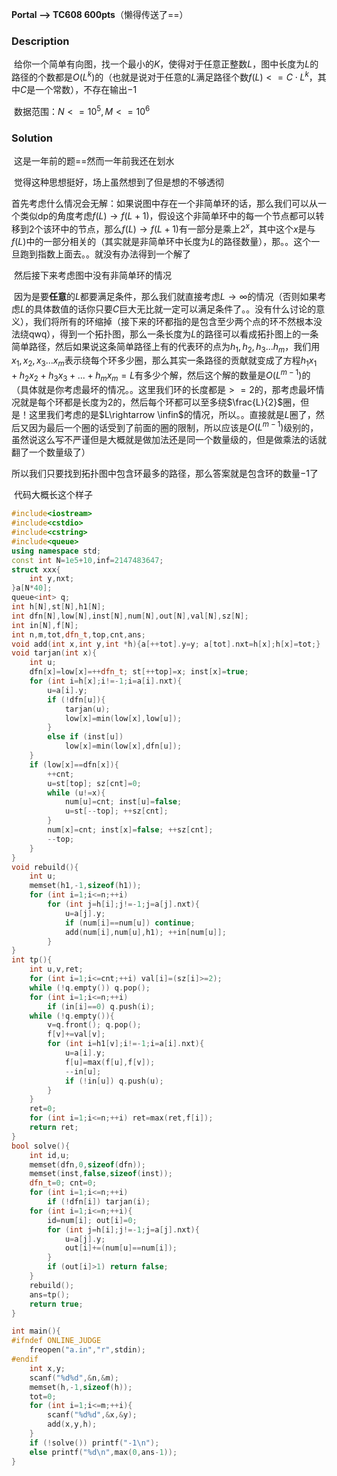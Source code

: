 **Portal --> TC608 600pts**（懒得传送了==）

### Description

​	给你一个简单有向图，找一个最小的$K$，使得对于任意正整数$L$，图中长度为$L$的路径的个数都是$O(L^k)$的（也就是说对于任意的$L$满足路径个数$f(L)<=C\cdot L^k$，其中$C$是一个常数），不存在输出$-1$

​	数据范围：$N<=10^5,M<=10^6$

### Solution

​	这是一年前的题==然而一年前我还在划水

​	觉得这种思想挺好，场上虽然想到了但是想的不够透彻

​	首先考虑什么情况会无解：如果说图中存在一个非简单环的话，那么我们可以从一个类似dp的角度考虑$f(L)\rightarrow f(L+1)$，假设这个非简单环中的每一个节点都可以转移到$2$个该环中的节点，那么$f(L)\rightarrow f(L+1)$有一部分是乘上$2^x$，其中这个$x$是与$f(L)$中的一部分相关的（其实就是非简单环中长度为$L$的路径数量），那。。这个一旦跑到指数上面去。。就没有办法得到一个解了

​	然后接下来考虑图中没有非简单环的情况

​	因为是要**任意**的$L$都要满足条件，那么我们就直接考虑$L\rightarrow \infty$的情况（否则如果考虑$L$的具体数值的话你只要$C$巨大无比就一定可以满足条件了。。没有什么讨论的意义），我们将所有的环缩掉（接下来的环都指的是包含至少两个点的环不然根本没法绕qwq），得到一个拓扑图，那么一条长度为$L$的路径可以看成拓扑图上的一条简单路径，然后如果说这条简单路径上有的代表环的点为$h_1,h_2,h_3...h_m$，我们用$x_1,x_2,x_3...x_m$表示绕每个环多少圈，那么其实一条路径的贡献就变成了方程$h_1x_1+h_2x_2+h_3x_3+...+h_mx_m=L$有多少个解，然后这个解的数量是$O(L^{m-1})$的（具体就是你考虑最坏的情况。。这里我们环的长度都是$>=2$的，那考虑最坏情况就是每个环都是长度为$2$的，然后每个环都可以至多绕$\frac{L}{2}$圈，但是！这里我们考虑的是$L\rightarrow \infin$的情况，所以。。直接就是$L$圈了，然后又因为最后一个圈的话受到了前面的圈的限制，所以应该是$O(L^{m-1})$级别的，虽然说这么写不严谨但是大概就是做加法还是同一个数量级的，但是做乘法的话就翻了一个数量级了）

​	所以我们只要找到拓扑图中包含环最多的路径，那么答案就是包含环的数量$-1$了



​	代码大概长这个样子

```C++
#include<iostream>
#include<cstdio>
#include<cstring>
#include<queue>
using namespace std;
const int N=1e5+10,inf=2147483647;
struct xxx{
	int y,nxt;
}a[N*40];
queue<int> q;
int h[N],st[N],h1[N];
int dfn[N],low[N],inst[N],num[N],out[N],val[N],sz[N];
int in[N],f[N];
int n,m,tot,dfn_t,top,cnt,ans;
void add(int x,int y,int *h){a[++tot].y=y; a[tot].nxt=h[x];h[x]=tot;}
void tarjan(int x){
	int u;
	dfn[x]=low[x]=++dfn_t; st[++top]=x; inst[x]=true;
	for (int i=h[x];i!=-1;i=a[i].nxt){
		u=a[i].y;
		if (!dfn[u]){
			tarjan(u);
			low[x]=min(low[x],low[u]);
		}
		else if (inst[u])
			low[x]=min(low[x],dfn[u]);
	}
	if (low[x]==dfn[x]){
		++cnt;
		u=st[top]; sz[cnt]=0;
		while (u!=x){
			num[u]=cnt; inst[u]=false;
			u=st[--top]; ++sz[cnt];
		}
		num[x]=cnt; inst[x]=false; ++sz[cnt];
		--top;
	}
}
void rebuild(){
	int u;
	memset(h1,-1,sizeof(h1));
	for (int i=1;i<=n;++i)
		for (int j=h[i];j!=-1;j=a[j].nxt){
			u=a[j].y;
			if (num[i]==num[u]) continue;
			add(num[i],num[u],h1); ++in[num[u]];
		}
}
int tp(){
	int u,v,ret;
	for (int i=1;i<=cnt;++i) val[i]=(sz[i]>=2);
	while (!q.empty()) q.pop();
	for (int i=1;i<=n;++i)
		if (in[i]==0) q.push(i);
	while (!q.empty()){
		v=q.front(); q.pop();
		f[v]+=val[v];
		for (int i=h1[v];i!=-1;i=a[i].nxt){
			u=a[i].y;
			f[u]=max(f[u],f[v]);
			--in[u];
			if (!in[u]) q.push(u);
		}
	}
	ret=0;
	for (int i=1;i<=n;++i) ret=max(ret,f[i]);
	return ret;
}
bool solve(){
	int id,u;
	memset(dfn,0,sizeof(dfn));
	memset(inst,false,sizeof(inst));
	dfn_t=0; cnt=0;
	for (int i=1;i<=n;++i)
		if (!dfn[i]) tarjan(i);
	for (int i=1;i<=n;++i){
		id=num[i]; out[i]=0;
		for (int j=h[i];j!=-1;j=a[j].nxt){
			u=a[j].y;
			out[i]+=(num[u]==num[i]);
		}
		if (out[i]>1) return false;
	}
	rebuild();
	ans=tp();
	return true;
}

int main(){
#ifndef ONLINE_JUDGE
	freopen("a.in","r",stdin);
#endif
	int x,y;
	scanf("%d%d",&n,&m);
	memset(h,-1,sizeof(h));
	tot=0;
	for (int i=1;i<=m;++i){
		scanf("%d%d",&x,&y);
		add(x,y,h);
	}
	if (!solve()) printf("-1\n");
	else printf("%d\n",max(0,ans-1));
}
```

